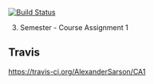 [![Build Status](https://travis-ci.org/AlexanderSarson/CA1.svg?branch=master)](https://travis-ci.org/AlexanderSarson/CA1)

3. Semester - Course Assignment 1
## Travis
https://travis-ci.org/AlexanderSarson/CA1
